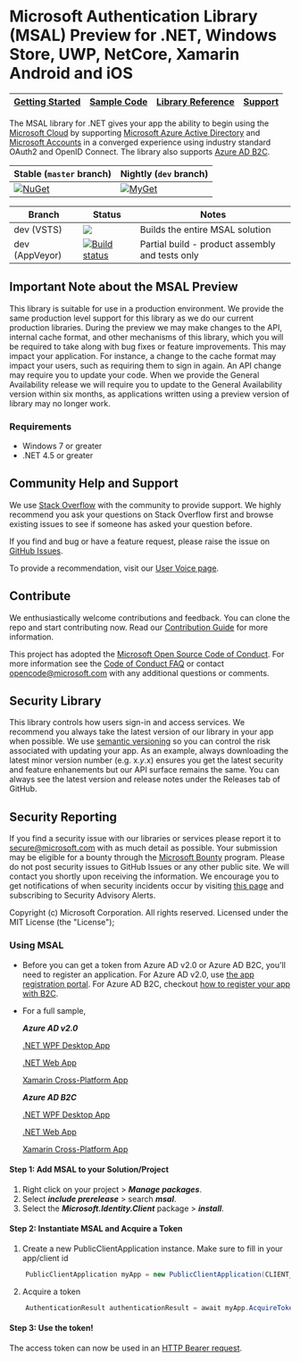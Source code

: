 Microsoft Authentication Library (MSAL) Preview for .NET, Windows Store, UWP, NetCore, Xamarin Android and iOS
==========================================================================

| [Getting Started](https://docs.microsoft.com/azure/active-directory/develop/guidedsetups/active-directory-mobileanddesktopapp-windowsdesktop-intro) | [Sample Code](https://github.com/Azure-Samples/active-directory-dotnet-desktop-msgraph-v2) | [Library Reference](https://docs.microsoft.com/en-us/azure/active-directory/develop/active-directory-v2-libraries) | [Support](README.md#community-help-and-support)
| --- | --- | --- | --- |

The MSAL library for .NET gives your app the ability to begin using the [Microsoft Cloud](https://cloud.microsoft.com) by supporting [Microsoft Azure Active Directory](https://azure.microsoft.com/en-us/services/active-directory/) and [Microsoft Accounts](https://account.microsoft.com) in a converged experience using industry standard OAuth2 and OpenID Connect. The library also supports [Azure AD B2C](https://azure.microsoft.com/services/active-directory-b2c/).

 Stable (`master` branch)    | Nightly (`dev` branch)
-----------------------------|-------------------------
 [![NuGet](https://img.shields.io/nuget/v/Microsoft.Identity.Client.svg?style=flat-square&label=nuget&colorB=00b200)](https://www.nuget.org/packages/Microsoft.Identity.Client/) | [![MyGet](https://img.shields.io/myget/aad-clients-nightly/vpre/Microsoft.Identity.Client.svg?style=flat-square&label=myget&colorB=ff0000)](https://www.myget.org/feed/aad-clients-nightly/package/nuget/Microsoft.Identity.Client)

| Branch  | Status | Notes |
| ------------- | ------------- |  ------------- | 
| dev (VSTS) | ![](https://identitydivision.visualstudio.com/_apis/public/build/definitions/a7934fdd-dcde-4492-a406-7fad6ac00e17/10/badge)  | Builds the entire MSAL solution |
| dev (AppVeyor)  | [![Build status](https://ci.appveyor.com/api/projects/status/pqtq4xvppjm0o4ul/branch/dev?svg=true)](https://ci.appveyor.com/project/AADDevExLibraries/microsoft-authentication-library-for-dotnet/branch/dev)  | Partial build - product assembly and tests only |

## Important Note about the MSAL Preview

This library is suitable for use in a production environment. We provide the same production level support for this library as we do our current production libraries. During the preview we may make changes to the API, internal cache format, and other mechanisms of this library, which you will be required to take along with bug fixes or feature improvements. This may impact your application. For instance, a change to the cache format may impact your users, such as requiring them to sign in again. An API change may require you to update your code. When we provide the General Availability release we will require you to update to the General Availability version within six months, as applications written using a preview version of library may no longer work.

### Requirements
* Windows 7 or greater
* .NET 4.5 or greater

## Community Help and Support

We use [Stack Overflow](http://stackoverflow.com/questions/tagged/msal) with the community to provide support. We highly recommend you ask your questions on Stack Overflow first and browse existing issues to see if someone has asked your question before. 

If you find and bug or have a feature request, please raise the issue on [GitHub Issues](../../issues). 

To provide a recommendation, visit our [User Voice page](https://feedback.azure.com/forums/169401-azure-active-directory).

## Contribute

We enthusiastically welcome contributions and feedback. You can clone the repo and start contributing now. Read our [Contribution Guide](Contributing.md) for more information.

This project has adopted the [Microsoft Open Source Code of Conduct](https://opensource.microsoft.com/codeofconduct/). For more information see the [Code of Conduct FAQ](https://opensource.microsoft.com/codeofconduct/faq/) or contact [opencode@microsoft.com](mailto:opencode@microsoft.com) with any additional questions or comments.

## Security Library

This library controls how users sign-in and access services. We recommend you always take the latest version of our library in your app when possible. We use [semantic versioning](http://semver.org) so you can control the risk associated with updating your app. As an example, always downloading the latest minor version number (e.g. x.*y*.x) ensures you get the latest security and feature enhanements but our API surface remains the same. You can always see the latest version and release notes under the Releases tab of GitHub.

## Security Reporting

If you find a security issue with our libraries or services please report it to [secure@microsoft.com](mailto:secure@microsoft.com) with as much detail as possible. Your submission may be eligible for a bounty through the [Microsoft Bounty](http://aka.ms/bugbounty) program. Please do not post security issues to GitHub Issues or any other public site. We will contact you shortly upon receiving the information. We encourage you to get notifications of when security incidents occur by visiting [this page](https://technet.microsoft.com/en-us/security/dd252948) and subscribing to Security Advisory Alerts.


Copyright (c) Microsoft Corporation.  All rights reserved. Licensed under the MIT License (the "License");


### Using MSAL
- Before you can get a token from Azure AD v2.0 or Azure AD B2C, you'll need to register an application. For Azure AD v2.0, use [the app registration portal](https://apps.dev.microsoft.com). For Azure AD B2C, checkout [how to register your app with B2C](https://docs.microsoft.com/en-us/azure/active-directory-b2c/active-directory-b2c-app-registration).  

- For a full sample,  

    ***Azure AD v2.0***

    [.NET WPF Desktop App](https://github.com/Azure-Samples/active-directory-dotnet-desktop-msgraph-v2)

    [.NET Web App](https://github.com/Azure-Samples/active-directory-dotnet-webapp-openidconnect-v2)

    [Xamarin Cross-Platform App](https://github.com/Azure-Samples/active-directory-xamarin-native-v2)

    ***Azure AD B2C***

    [.NET WPF Desktop App](https://github.com/Azure-Samples/active-directory-b2c-dotnet-desktop) 

    [.NET Web App](https://github.com/Azure-Samples/active-directory-b2c-dotnet-webapp-and-webapi)

    [Xamarin Cross-Platform App](https://github.com/Azure-Samples/active-directory-b2c-xamarin-native) 

#### Step 1: Add MSAL to your Solution/Project

1.  Right click on your project > ***Manage packages***.
2.	Select ***include prerelease*** > search ***msal***.
3.	Select the ***Microsoft.Identity.Client*** package > ***install***.

#### Step 2: Instantiate MSAL and Acquire a Token

1.  Create a new PublicClientApplication instance. Make sure to fill in your app/client id

```C#
    PublicClientApplication myApp = new PublicClientApplication(CLIENT_ID);
```

2. Acquire a token

```C#
    AuthenticationResult authenticationResult = await myApp.AcquireTokenAsync(SCOPES).ConfigureAwait(false);
```

#### Step 3: Use the token!

The access token can now be used in an [HTTP Bearer request](https://github.com/Azure-Samples/active-directory-dotnet-desktop-msgraph-v2/blob/master/active-directory-wpf-nodejs-webapi-v2/MainWindow.xaml.cs#L84).